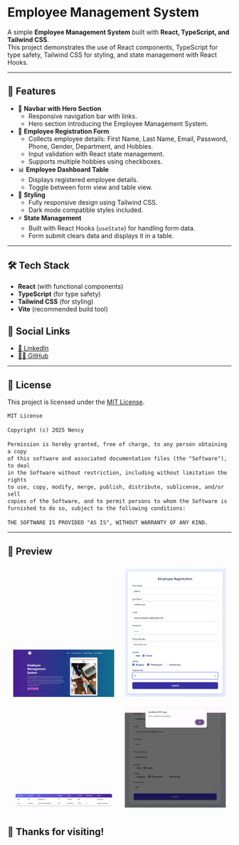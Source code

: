# Employee Management System

A simple **Employee Management System** built with **React, TypeScript, and Tailwind CSS**.  
This project demonstrates the use of React components, TypeScript for type safety, Tailwind CSS for styling, and state management with React Hooks.

---

## 🚀 Features

- 📌 **Navbar with Hero Section**
  - Responsive navigation bar with links.
  - Hero section introducing the Employee Management System.
- 📝 **Employee Registration Form**
  - Collects employee details: First Name, Last Name, Email, Password, Phone, Gender, Department, and Hobbies.
  - Input validation with React state management.
  - Supports multiple hobbies using checkboxes.
- 📊 **Employee Dashboard Table**
  - Displays registered employee details.
  - Toggle between form view and table view.
- 🎨 **Styling**
  - Fully responsive design using Tailwind CSS.
  - Dark mode compatible styles included.
- ⚡ **State Management**
  - Built with React Hooks (`useState`) for handling form data.
  - Form submit clears data and displays it in a table.

---

## 🛠️ Tech Stack

- **React** (with functional components)
- **TypeScript** (for type safety)
- **Tailwind CSS** (for styling)
- **Vite** (recommended build tool)



## 🔗 Social Links

- [💼 LinkedIn](https://www.linkedin.com/in/nency-vadadoriya-3969052ba/)
- [👨‍💻 GitHub](https://github.com/nencyvadadoriya)

---

## 🪪 License

This project is licensed under the [MIT License](https://github.com/nencyvadadoriya/-License/blob/main/LICENSE).

```
MIT License

Copyright (c) 2025 Nency

Permission is hereby granted, free of charge, to any person obtaining a copy
of this software and associated documentation files (the "Software"), to deal
in the Software without restriction, including without limitation the rights 
to use, copy, modify, merge, publish, distribute, sublicense, and/or sell 
copies of the Software, and to permit persons to whom the Software is 
furnished to do so, subject to the following conditions:

THE SOFTWARE IS PROVIDED "AS IS", WITHOUT WARRANTY OF ANY KIND.
```


---
## 📸 Preview  

<div align="center">
  <img src="./src/assets/img-1.png" alt="Preview 1" width="45%" style="margin: 10px;" />
  <img src="./src/assets/img-2.png" alt="Preview 2" width="45%" style="margin: 10px;" />
  <img src="./src/assets/img-3.png" alt="Preview 3" width="45%" style="margin: 10px;" />
  <img src="./src/assets/img-4.png" alt="Preview 4" width="45%" style="margin: 10px;" />
</div>

## 🙌 Thanks for visiting!